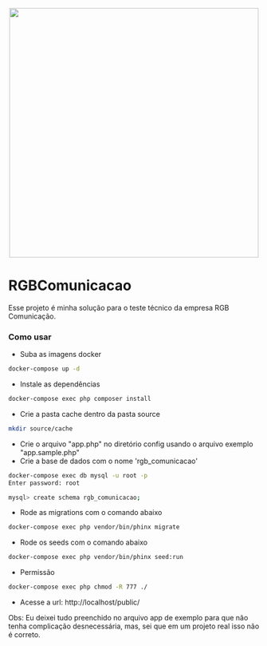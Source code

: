 <p align="center">
  <img src="https://user-images.githubusercontent.com/54549125/152555128-7976e745-f464-445e-a134-e24ab4f59880.gif" width="500"/> 
</p>

# RGBComunicacao

Esse projeto é minha solução para o teste técnico da empresa RGB Comunicação.

### Como usar

- Suba as imagens docker
```bash
docker-compose up -d
```
- Instale as dependências
```bash
docker-compose exec php composer install
```
- Crie a pasta cache dentro da pasta source
```bash
mkdir source/cache
```
- Crie o arquivo "app.php" no diretório config usando o arquivo exemplo "app.sample.php"
- Crie a base de dados com o nome 'rgb_comunicacao'
```bash
docker-compose exec db mysql -u root -p
Enter password: root
```
```bash
mysql> create schema rgb_comunicacao;
```
- Rode as migrations com o comando abaixo
```bash
docker-compose exec php vendor/bin/phinx migrate
```
- Rode os seeds com o comando abaixo
```bash
docker-compose exec php vendor/bin/phinx seed:run
```
- Permissão
```bash
docker-compose exec php chmod -R 777 ./
```
- Acesse a url: http://localhost/public/

Obs: Eu deixei tudo preenchido no arquivo app de exemplo para que não tenha complicação desnecessária, mas, sei que em um projeto real isso não é correto.
